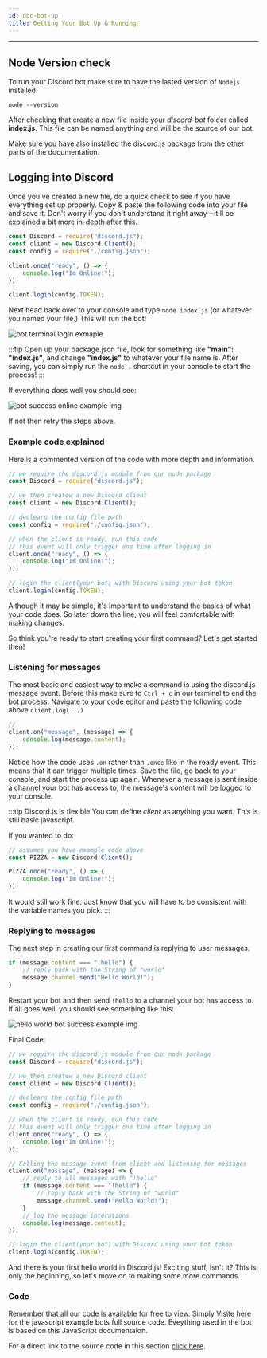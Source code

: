 ```yaml
---
id: doc-bot-up
title: Getting Your Bot Up & Running
---
```


---

## Node Version check

To run your Discord bot make sure to have the lasted version of `Nodejs` installed.

```
node --version
```

After checking that create a new file inside your _discord-bot_ folder called **index.js**. This file can be named anything and will be the source of our bot.

Make sure you have also installed the discord.js package from the other parts of the documentation.

## Logging into Discord

Once you've created a new file, do a quick check to see if you have everything set up properly. Copy & paste the following code into your file and save it. Don't worry if you don't understand it right away—it'll be explained a bit more in-depth after this.

```js
const Discord = require("discord.js");
const client = new Discord.Client();
const config = require("./config.json");

client.once("ready", () => {
	console.log("Im Online!");
});

client.login(config.TOKEN);
```

Next head back over to your console and type `node index.js` (or whatever you named your file.) This will run the bot!

![bot terminal login exmaple](/img/js/s2/terminal-bot-login.png)

:::tip
Open up your package.json file, look for something like **"main": "index.js"**, and change **"index.js"** to whatever your file name is. After saving, you can simply run the `node .` shortcut in your console to start the process!
:::

If everything does well you should see:

![bot success online example img](/img/js/s2/bot-online-success.png)

If not then retry the steps above.

### Example code explained

Here is a commented version of the code with more depth and information.

```js
// we require the discord.js module from our node package
const Discord = require("discord.js");

// we then createw a new Discord client
const client = new Discord.Client();

// declears the config file path
const config = require("./config.json");

// when the client is ready, run this code
// this event will only trigger one time after logging in
client.once("ready", () => {
	console.log("Im Online!");
});

// login the client(your bot) with Discord using your bot token
client.login(config.TOKEN);
```

Although it may be simple, it's important to understand the basics of what your code does. So later down the line, you will feel comfortable with making changes.

So think you're ready to start creating your first command? Let's get started then!

### Listening for messages

The most basic and easiest way to make a command is using the discord.js message event. Before this make sure to `Ctrl + c` in our terminal to end the bot process. Navigate to your code editor and paste the following code above `client.log(...)`

```js
//
client.on("message", (message) => {
	console.log(message.content);
});
```

Notice how the code uses `.on` rather than `.once` like in the ready event. This means that it can trigger multiple times. Save the file, go back to your console, and start the process up again. Whenever a message is sent inside a channel your bot has access to, the message's content will be logged to your console.

:::tip Discord.js is flexible
You can define _client_ as anything you want. This is still basic javascript.

If you wanted to do:

```js
// assumes you have example code above
const PIZZA = new Discord.Client();

PIZZA.once("ready", () => {
	console.log("Im Online!");
});
```

It would still work fine. Just know that you will have to be consistent with the variable names you pick.
:::

### Replying to messages

The next step in creating our first command is replying to user messages.

```js
if (message.content === "!hello") {
	// reply back with the String of "world"
	message.channel.send("Hello World!");
}
```

Restart your bot and then send `!hello` to a channel your bot has access to. If all goes well, you should see something like this:

![hello world bot success example img](/img/js/s2/hello-world-bot-success.png)

Final Code:

```js
// we require the discord.js module from our node package
const Discord = require("discord.js");

// we then createw a new Discord client
const client = new Discord.Client();

// declears the config file path
const config = require("./config.json");

// when the client is ready, run this code
// this event will only trigger one time after logging in
client.once("ready", () => {
	console.log("Im Online!");
});

// Calling the message event from client and listening for messages
client.on("message", (message) => {
	// reply to all messages with "!hello"
	if (message.content === "!hello") {
		// reply back with the String of "world"
		message.channel.send("Hello World!");
	}
	// log the message interations
	console.log(message.content);
});

// login the client(your bot) with Discord using your bot token
client.login(config.TOKEN);
```

And there is your first hello world in Discord.js! Exciting stuff, isn't it? This is only the beginning, so let's move on to making some more commands.

### Code

Remember that all our code is available for free to view. Simply Visite [here](https://github.com/DeepWebDevelopers/discord-bot-guide/tree/alpha/Bots) for the javascript example bots full source code. Eveything used in the bot is based on this JavaScript documentaion.

For a direct link to the source code in this section [click here](../../../../../Bots/discord-bot-js/source_one/index.js).
